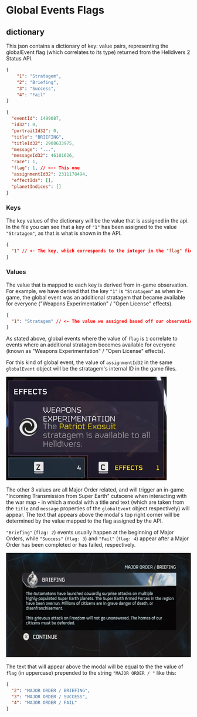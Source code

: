 # Global Events Flags

## dictionary
This json contains a dictionary of key: value pairs, representing the globalEvent flag (which correlates to its type) returned from the Helldivers 2 
Status API.

```json
{
	"1": "Stratagem",
	"2": "Briefing",
	"3": "Success",
	"4": "Fail"
}
```
```json
{
  "eventId": 1499087,
  "id32": 0,
  "portraitId32": 0,
  "title": "BRIEFING",
  "titleId32": 2908633975,
  "message": "...",
  "messageId32": 46181626,
  "race": 1,
  "flag": 1, // <-- This one
  "assignmentId32": 2311178494,
  "effectIds": [],
  "planetIndices": []
}
```

### Keys
The key values of the dictionary will be the value that is assigned in the api. In the file you can see that a key of 
`"1"` has been assigned to the value `"Stratagem"`, as that is what is shown in the API.

```json
{
  "1" // <- The key, which corresponds to the integer in the "flag" field above.
}
```

### Values
The value that is mapped to each key is derived from in-game observation. For example, we have derived that the key `"1"`
is `"Stratagem"` as when in-game, the global event was an additional stratagem that became available for everyone ("Weapons Experimentation" / "Open License" effects).

```json
{
  "1": "Stratagem" // <- The value we assigned based off our observations
}
```

As stated above, global events where the value of `flag` is `1` correlate to events where an additional stratagem becomes available for everyone (known as "Weapons Experimentation" / "Open License" effects).

For this kind of global event, the value of `assignmentId32` in the same `globalEvent` object will be the stratagem's internal ID in the game files.

![Global Event with flag=1 in game](../images/globalEvents_flags_stratagem.png)

The other 3 values are all Major Order related, and will trigger an in-game "Incoming Transmission from Super Earth" cutscene when interacting with the war map - in which a modal with a title and text (which are taken from the `title` and `message` properties of the `globalEvent` object respectively) will appear. The text that appears above the modal's top right corner will be determined by the value mapped to the flag assigned by the API.

`"Briefing"` (`flag: 2`) events usually happen at the beginning of Major Orders, while `"Success"` (`flag: 3`) and `"Fail"` (`flag: 4`) appear after a Major Order has been completed or has failed, respectively.

![Briefing](../images/globalEvents_flags_briefing.png)

The text that will appear above the modal will be equal to the the value of `flag` (in uppercase) prepended to the string `"MAJOR ORDER / "` like this:

```json
{
  "2": "MAJOR ORDER / BRIEFING",
  "3": "MAJOR ORDER / SUCCESS",
  "4": "MAJOR ORDER / FAIL"
}
```
